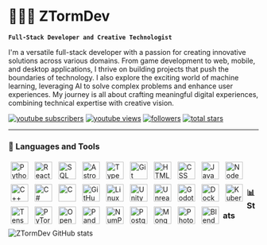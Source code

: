 # 👨🏻‍💻 ZTormDev

**`Full-Stack Developer and Creative Technologist`**

<!-- DESCRIPTION -->

I'm a versatile full-stack developer with a passion for creating innovative solutions across various domains. From game development to web, mobile, and desktop applications, I thrive on building projects that push the boundaries of technology. I also explore the exciting world of machine learning, leveraging AI to solve complex problems and enhance user experiences. My journey is all about crafting meaningful digital experiences, combining technical expertise with creative vision.

   <p align="left">
      <a href="https://www.youtube.com/channel/UCX6lgdcb41Z954QJH0nl1wg?sub_confirmation=1">
         <img alt="youtube subscribers" title="Subscribe to my YouTube channel" src="https://custom-icon-badges.demolab.com/youtube/channel/subscribers/UCX6lgdcb41Z954QJH0nl1wg?color=%23E05D44&label=SUBSCRIBE&logo=video&logoColor=white&style=for-the-badge&labelColor=CE4630"/></a> 
      <a href="https://www.youtube.com/channel/UCX6lgdcb41Z954QJH0nl1wg">
         <img alt="youtube views" title="YouTube views" src="https://custom-icon-badges.demolab.com/youtube/channel/views/UCX6lgdcb41Z954QJH0nl1wg?color=%23E1AD0E&logo=eye&logoColor=white&style=for-the-badge&labelColor=C79600"/></a> 
      <a href="https://github.com/ZTormDev?tab=followers">
         <img alt="followers" title="Follow me on Github" src="https://custom-icon-badges.demolab.com/github/followers/ZTormDev?color=236ad3&labelColor=1155ba&style=for-the-badge&logo=person-add&label=Follow&logoColor=white"/></a>
      <a href="https://github.com/ZTormDev?tab=repositories&sort=stargazers">
         <img alt="total stars" title="Total stars on GitHub" src="https://custom-icon-badges.demolab.com/github/stars/ZTormDev?color=55960c&style=for-the-badge&labelColor=488207&logo=star"/></a>
   </p>

---

### 🧰 Languages and Tools

<img align="left" alt="Python" width="35px" style="padding:5px;" src="https://cdn.jsdelivr.net/gh/devicons/devicon/icons/python/python-plain.svg" />
<img align="left" alt="React" width="35px" style="padding:5px;" src="https://cdn.jsdelivr.net/gh/devicons/devicon/icons/react/react-original.svg" />
<img align="left" alt="SQL" width="35px" style="padding:5px;" src="https://cdn.jsdelivr.net/gh/devicons/devicon/icons/mysql/mysql-original.svg" />
<img align="left" alt="Astro" width="35px" style="padding:5px;" src="https://cdn.jsdelivr.net/gh/devicons/devicon/icons/astro/astro-original.svg" />
<img align="left" alt="TypeScript" width="35px" style="padding:5px;" src="https://cdn.jsdelivr.net/gh/devicons/devicon/icons/typescript/typescript-plain.svg" />
<img align="left" alt="Git" width="35px" style="padding:5px;" src="https://cdn.jsdelivr.net/gh/devicons/devicon/icons/git/git-original.svg" />
<img align="left" alt="HTML" width="35px" style="padding:5px;" src="https://cdn.jsdelivr.net/gh/devicons/devicon/icons/html5/html5-plain.svg" />
<img align="left" alt="CSS" width="35px" style="padding:5px;" src="https://cdn.jsdelivr.net/gh/devicons/devicon/icons/css3/css3-plain.svg" />
<img align="left" alt="JavaScript" width="35px" style="padding:5px;" src="https://cdn.jsdelivr.net/gh/devicons/devicon/icons/javascript/javascript-plain.svg" />
<img align="left" alt="NodeJS" width="35px" style="padding:5px;" src="https://cdn.jsdelivr.net/gh/devicons/devicon/icons/nodejs/nodejs-original.svg" />
<img align="left" alt="C++" width="35px" style="padding:5px;" src="https://cdn.jsdelivr.net/gh/devicons/devicon/icons/cplusplus/cplusplus-line.svg" />
<img align="left" alt="C#" width="35px" style="padding:5px;" src="https://cdn.jsdelivr.net/gh/devicons/devicon/icons/csharp/csharp-original.svg" />
<img align="left" alt="C" width="35px" style="padding:5px;" src="https://cdn.jsdelivr.net/gh/devicons/devicon/icons/c/c-original.svg" />
<img align="left" alt="GitHub" width="35px" style="padding:5px;" src="https://cdn.jsdelivr.net/gh/devicons/devicon/icons/github/github-original.svg" />
<img align="left" alt="Linux" width="35px" style="padding:5px;" src="https://cdn.jsdelivr.net/gh/devicons/devicon/icons/linux/linux-original.svg" />
<img align="left" alt="Unity" width="35px" style="padding:5px;" src="https://cdn.jsdelivr.net/gh/devicons/devicon/icons/unity/unity-original.svg" />
<img align="left" alt="Unreal Engine" width="35px" style="padding:5px;" src="https://cdn.jsdelivr.net/gh/devicons/devicon/icons/unrealengine/unrealengine-original.svg" />
<img align="left" alt="Godot" width="35px" style="padding:5px;" src="https://cdn.jsdelivr.net/gh/devicons/devicon/icons/godot/godot-original.svg" />
<img align="left" alt="Docker" width="35px" style="padding:5px;" src="https://cdn.jsdelivr.net/gh/devicons/devicon/icons/docker/docker-original.svg" />
<img align="left" alt="Kubernetes" width="35px" style="padding:5px;" src="https://cdn.jsdelivr.net/gh/devicons/devicon/icons/kubernetes/kubernetes-plain.svg" />
<img align="left" alt="TensorFlow" width="35px" style="padding:5px;" src="https://cdn.jsdelivr.net/gh/devicons/devicon/icons/tensorflow/tensorflow-original.svg" />
<img align="left" alt="PyTorch" width="35px" style="padding:5px;" src="https://cdn.jsdelivr.net/gh/devicons/devicon/icons/pytorch/pytorch-original.svg" />
<img align="left" alt="OpenCV" width="35px" style="padding:5px;" src="https://cdn.jsdelivr.net/gh/devicons/devicon/icons/opencv/opencv-original.svg" />
<img align="left" alt="Pandas" width="35px" style="padding:5px;" src="https://cdn.jsdelivr.net/gh/devicons/devicon/icons/pandas/pandas-original.svg" />
<img align="left" alt="NumPy" width="35px" style="padding:5px;" src="https://cdn.jsdelivr.net/gh/devicons/devicon/icons/numpy/numpy-original.svg" />
<img align="left" alt="PostgreSQL" width="35px" style="padding:5px;" src="https://cdn.jsdelivr.net/gh/devicons/devicon/icons/postgresql/postgresql-original.svg" />
<img align="left" alt="MongoDB" width="35px" style="padding:5px;" src="https://cdn.jsdelivr.net/gh/devicons/devicon/icons/mongodb/mongodb-original.svg" />
<img align="left" alt="Photoshop" width="35px" style="padding:5px;" src="https://cdn.jsdelivr.net/gh/devicons/devicon/icons/photoshop/photoshop-line.svg" />
<img align="left" alt="Blender" width="35px" style="padding:5px;" src="https://cdn.jsdelivr.net/gh/devicons/devicon/icons/blender/blender-original.svg" />
<br />

#

#

### 📊 Stats

![ZTormDev GitHub stats](https://github-readme-stats.vercel.app/api?username=ztormdev&show_icons=true&theme=gruvbox)
